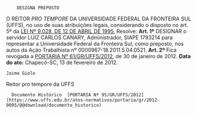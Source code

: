         DESIGNA PREPOSTO  

 O REITOR *PRO TEMPORE*  DA UNIVERSIDADE FEDERAL DA FRONTEIRA SUL (UFFS), no uso de suas atribuições legais, considerando o disposto no art. 5º da [LEI Nº 9.028, DE 12 DE ABRIL DE 1995](http://www.planalto.gov.br/ccivil_03/LEIS/L9028.htm), Resolve:   **Art. 1º**  DESIGNAR o servidor LUIZ CARLOS CANARY, Administrador, SIAPE 1793214 para representar a Universidade Federal da Fronteira Sul, como preposto, nos autos da Ação Trabalhista nº 0000967-18.2011.5.04.0521.   **Art. 2º**  Fica revogada a [PORTARIA Nº 61/GR/UFFS/2012](https://www.uffs.edu.br/atos-normativos/portaria/gr/2012-0061), de 30 de janeiro de 2012.        **Data do ato:** Chapecó-SC, 13 de fevereiro de 2012.   
 

    Jaime Giolo    
 Reitor pro tempore da UFFS 

      Documento Histórico  [PORTARIA Nº 95/GR/UFFS/2012](https://www.uffs.edu.br/atos-normativos/portaria/gr/2012-0095/@@download/documento_historico)     
      
